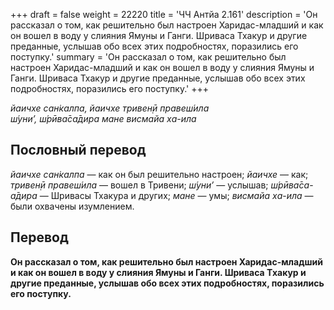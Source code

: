 +++
draft = false
weight = 22220
title = 'ЧЧ Антйа 2.161'
description = 'Он рассказал о том, как решительно был настроен Харидас-младший и как он вошел в воду у слияния Ямуны и Ганги. Шриваса Тхакур и другие преданные, услышав обо всех этих подробностях, поразились его поступку.'
summary = 'Он рассказал о том, как решительно был настроен Харидас-младший и как он вошел в воду у слияния Ямуны и Ганги. Шриваса Тхакур и другие преданные, услышав обо всех этих подробностях, поразились его поступку.'
+++

_йаичхе сан̇калпа, йаичхе тривен̣ӣ правеш́ила  
ш́уни’, ш́рӣва̄са̄дира мане висмайа ха-ила_

## Пословный перевод

_йаичхе_ _сан̇калпа_ — как он был решительно настроен; _йаичхе_ — как; _тривен̣ӣ_ _правеш́ила_ — вошел в Тривени; _ш́уни’_ — услышав; _ш́рӣва̄са_\-_а̄дира_ — Шривасы Тхакура и других; _мане_ — умы; _висмайа_ _ха_\-_ила_ — были охвачены изумлением.

## Перевод

**Он рассказал о том, как решительно был настроен Харидас-младший и как он вошел в воду у слияния Ямуны и Ганги. Шриваса Тхакур и другие преданные, услышав обо всех этих подробностях, поразились его поступку.**
